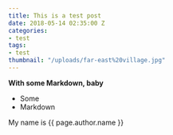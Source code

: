 ```yaml
---
title: This is a test post
date: 2018-05-14 02:35:00 Z
categories:
- test
tags:
- test
thumbnail: "/uploads/far-east%20village.jpg"
---
```


**With some Markdown, baby**

- Some
- Markdown

My name is {{ page.author.name }}